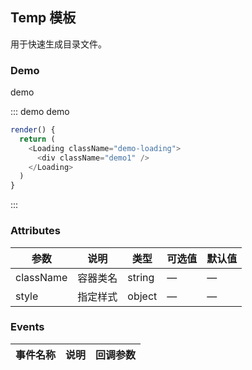 ## Temp 模板

用于快速生成目录文件。

### Demo

demo

::: demo demo
```js
render() {
  return (
    <Loading className="demo-loading">
      <div className="demo1" />
    </Loading>
  )
}
```
:::

### Attributes
| 参数      | 说明          | 类型      | 可选值                           | 默认值  |
|---------- |-------------- |---------- |--------------------------------  |-------- |
| className | 容器类名 | string | — | — |
| style | 指定样式 | object | — | — |

### Events
| 事件名称 | 说明 | 回调参数 |
|---------- |-------- |---------- |
